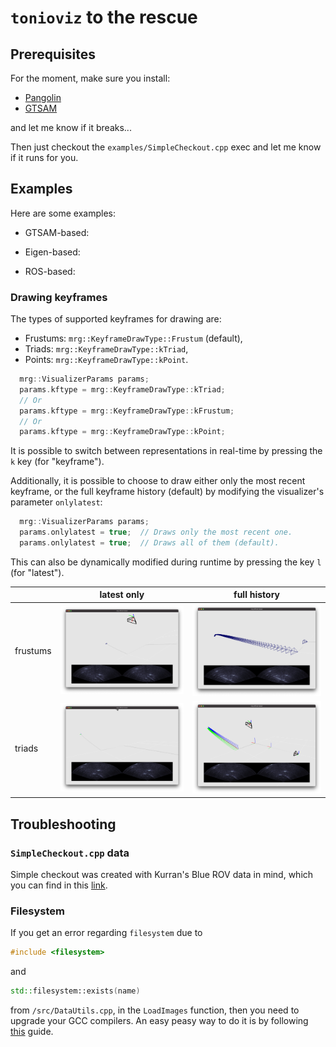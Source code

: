 # `tonioviz` to the rescue

## Prerequisites

For the moment, make sure you install:
- [Pangolin](https://github.com/stevenlovegrove/Pangolin)
- [GTSAM](https://github.com/borglab/gtsam)

and let me know if it breaks...

Then just checkout the `examples/SimpleCheckout.cpp` exec and let me know if it
runs for you.

<!-- You can install the necessary dependencies by just running the -->
<!-- `install-dependencies.sh` script. This will install: -->

<!-- - Pangolin -->

<!-- In addition, you need to have the following: -->

<!-- - GTSAM (negociable if you guys think we should remove this dependency, should -->
<!--   be pretty easy to do) -->

## Examples

Here are some examples:

- GTSAM-based:

- Eigen-based:

- ROS-based:

### Drawing keyframes

The types of supported keyframes for drawing are:
- Frustums: `mrg::KeyframeDrawType::Frustum` (default),
- Triads: `mrg::KeyframeDrawType::kTriad`,
- Points: `mrg::KeyframeDrawType::kPoint`.

```cpp
  mrg::VisualizerParams params;
  params.kftype = mrg::KeyframeDrawType::kTriad;
  // Or
  params.kftype = mrg::KeyframeDrawType::kFrustum;
  // Or
  params.kftype = mrg::KeyframeDrawType::kPoint;
```

It is possible to switch between representations in real-time by pressing the
`k` key (for "keyframe").

Additionally, it is possible to choose to draw either only the most recent
keyframe, or the full keyframe history (default) by modifying the visualizer's
parameter `onlylatest`:

```cpp
  mrg::VisualizerParams params;
  params.onlylatest = true;  // Draws only the most recent one.
  params.onlylatest = true;  // Draws all of them (default).
```

This can also be dynamically modified during runtime by pressing the key `l`
(for "latest").

|          | latest only                      | full history                   |
|----------|----------------------------------|--------------------------------|
| frustums | ![fl](assets/frustum-latest.png) | ![ff](assets/frustum-full.png) |
| triads   | ![tl](assets/triad-latest.png)   | ![tf](assets/triad-full.png)   |

## Troubleshooting

### `SimpleCheckout.cpp` data

Simple checkout was created with Kurran's Blue ROV data in mind, which you can
find in this
[link](https://drive.google.com/drive/folders/1c-FjAgZI91IUzn-MGl9Tl4CUMox31dPq).

### Filesystem

If you get an error regarding `filesystem` due to

```cpp
#include <filesystem>
```

and

```cpp
std::filesystem::exists(name)
```

from `/src/DataUtils.cpp`, in the `LoadImages` function, then you need to
upgrade your GCC compilers. An easy peasy way to do it is by following
[this](https://linuxize.com/post/how-to-install-gcc-compiler-on-ubuntu-18-04/)
guide.
